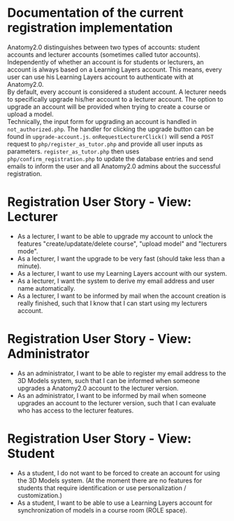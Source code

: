 # Documentation of the current registration implementation
Anatomy2.0 distinguishes between two types of accounts: student accounts and lecturer accounts (sometimes called tutor accounts). Independently of whether an account is for students or lecturers, an account is always based on a Learning Layers account. This means, every user can use his Learning Layers account to authenticate with at Anatomy2.0.  
By default, every account is considered a student account. A lecturer needs to specifically upgrade his/her account to a lecturer account. The option to upgrade an account will be provided when trying to create a course or upload a model.  
Technically, the input form for upgrading an account is handled in `not_authorized.php`. The handler for clicking the upgrade button can be found in `upgrade-account.js`. `onRequestLecturerClick()` will send a `POST` request to `php/register_as_tutor.php` and provide all user inputs as parameters. `register_as_tutor.php` then uses `php/confirm_registration.php` to update the database entries and send emails to inform the user and all Anatomy2.0 admins about the successful registration.

# Registration User Story - View: Lecturer
- As a lecturer, I want to be able to upgrade my account to unlock the features "create/updatate/delete course", "upload model" and "lecturers mode".
- As a lecturer, I want the upgrade to be very fast (should take less than a minute).
- As a lecturer, I want to use my Learning Layers account with our system.
- As a lecturer, I want the system to derive my email address and user name automatically.
- As a lecturer, I want to be informed by mail when the account creation is really finished, such that I know that I can start using my lecturers account.

# Registration User Story - View: Administrator
- As an administrator, I want to be able to register my email address to the 3D Models system, such that I can be informed when someone upgrades a Anatomy2.0 account to the lecturer version.
- As an administrator, I want to be informed by mail when someone upgrades an account to the lecturer version, such that I can evaluate who has access to the lecturer features.

# Registration User Story - View: Student
- As a student, I do not want to be forced to create an account for using the 3D Models system. (At the moment there are no features for students that require identification or use personalization / customization.)
- As a student, I want to be able to use a Learning Layers account for synchronization of models in a course room (ROLE space).
